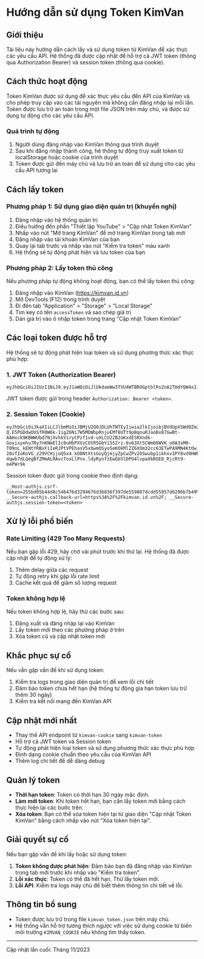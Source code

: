 # Hướng dẫn sử dụng Token KimVan

## Giới thiệu

Tài liệu này hướng dẫn cách lấy và sử dụng token từ KimVan để xác thực các yêu cầu API. Hệ thống đã được cập nhật để hỗ trợ cả JWT token (thông qua Authorization Bearer) và session token (thông qua cookie).

## Cách thức hoạt động

Token KimVan được sử dụng để xác thực yêu cầu đến API của KimVan và cho phép truy cập vào các tài nguyên mà không cần đăng nhập lại mỗi lần. Token được lưu trữ an toàn trong một file JSON trên máy chủ, và được sử dụng tự động cho các yêu cầu API.

### Quá trình tự động

1. Người dùng đăng nhập vào KimVan thông qua trình duyệt
2. Sau khi đăng nhập thành công, hệ thống tự động truy xuất token từ localStorage hoặc cookie của trình duyệt
3. Token được gửi đến máy chủ và lưu trữ an toàn để sử dụng cho các yêu cầu API tương lai

## Cách lấy token

### Phương pháp 1: Sử dụng giao diện quản trị (khuyến nghị)

1. Đăng nhập vào hệ thống quản trị
2. Điều hướng đến phần "Thiết lập YouTube" > "Cập nhật Token KimVan"
3. Nhấp vào nút "Mở trang KimVan" để mở trang KimVan trong tab mới
4. Đăng nhập vào tài khoản KimVan của bạn
5. Quay lại tab trước và nhấp vào nút "Kiểm tra token" màu xanh
6. Hệ thống sẽ tự động phát hiện và lưu token của bạn

### Phương pháp 2: Lấy token thủ công

Nếu phương pháp tự động không hoạt động, bạn có thể lấy token thủ công:

1. Đăng nhập vào KimVan (https://kimvan.id.vn)
2. Mở DevTools (F12) trong trình duyệt
3. Đi đến tab "Application" > "Storage" > "Local Storage"
4. Tìm key có tên `accessToken` và sao chép giá trị
5. Dán giá trị vào ô nhập token trong trang "Cập nhật Token KimVan"

## Các loại token được hỗ trợ

Hệ thống sẽ tự động phát hiện loại token và sử dụng phương thức xác thực phù hợp:

### 1. JWT Token (Authorization Bearer)

```
eyJhbGciOiJIUzI1NiJ9.eyJ1aWQiOiJlUkdaeWw3TVU4WTBROGptblRsZnA2THdYQW4xIiwiZW1haWwiOiJraWVuQGdtYWlsLmNvbSIsImV4cCI6MTc0NDkwNTQ3MH0.YBWZmoZ0n8PY6QC5OIS9A9SmxRwKK7WGdfHOFMLWhQQ
```

JWT token được gửi trong header `Authorization: Bearer <token>`.

### 2. Session Token (Cookie)

```
eyJhbGciOiJkaXIiLCJlbmMiOiJBMjU2Q0JDLUhTNTEyIiwia2lkIjoibjBVdUpXSWdOZmZYbXU3enliYjFaTHdOWHJNNDQ2bEdTSWNBSDZUSVJZNkktVWdybWd1WGtLczdmTXlPU09xUVhEc2lZSzI3bW5yZmJURGRlUW9ud2cifQ..Bl6rIRsZyxO9aben5pzy-Q.E5PGDdwOUSfR0W6k-1igZ6Ni7W5MDWbpRnjuEMf8UTt9pBqouRJaoBx87GwBt-AAHxck9KBWWUbd7NjXvhkViryCPzf1vd-uXLCU22B2oKxdESRXndk-Goxixyehu7Ry7nKNmElIc0uHbPXVzCOtR5GbYi5S2rz-6v63XtSCWm08WVK_o0A3sM0-T09nL_kENtYRBxFiIeRJPtVPEhasV5xbwmQSyo5eKOkMlZZ6XOm32cc63ETwPA9MN4KtOw_T1D_hKPFTJHpDU-28vfIoKoVG_z29VCHjjoQ5x4_kO8NtXtsGoyQjmjyZpCwZPv2OSwubp1ikhxv1PY8vd9HWPO1zBPQKD1Jpsr-4qwb7dLQegBfZMmALRAvcToxLlPnx.ldyRynfzEwGb5lDPU4lvpaXkROE8_RjcRt9-m4PWr9k
```

Session token được gửi trong cookie theo định dạng:
```
__Host-authjs.csrf-token=255bd05b44d8c546476d3294676d36836f397de559807dcdd55957d6296b7b49%7Ca69e1a22b47f43c851e93ab3c667111509b145d72b0ac1907c3060c63e1dfa73; __Secure-authjs.callback-url=https%3A%2F%2Fkimvan.id.vn%2F; __Secure-authjs.session-token=<token>
```

## Xử lý lỗi phổ biến

### Rate Limiting (429 Too Many Requests)

Nếu bạn gặp lỗi 429, hãy chờ vài phút trước khi thử lại. Hệ thống đã được cập nhật để tự động xử lý:

1. Thêm delay giữa các request
2. Tự động retry khi gặp lỗi rate limit
3. Cache kết quả để giảm số lượng request

### Token không hợp lệ

Nếu token không hợp lệ, hãy thử các bước sau:

1. Đăng xuất và đăng nhập lại vào KimVan
2. Lấy token mới theo các phương pháp ở trên
3. Xóa token cũ và cập nhật token mới

## Khắc phục sự cố

Nếu vẫn gặp vấn đề khi sử dụng token:

1. Kiểm tra logs trong giao diện quản trị để xem lỗi chi tiết
2. Đảm bảo token chưa hết hạn (hệ thống tự động gia hạn token lưu trữ thêm 30 ngày)
3. Kiểm tra kết nối mạng đến KimVan API

## Cập nhật mới nhất

- Thay thế API endpoint từ `kimvan-cookie` sang `kimvan-token`
- Hỗ trợ cả JWT token và Session token 
- Tự động phát hiện loại token và sử dụng phương thức xác thực phù hợp
- Định dạng cookie chuẩn theo yêu cầu của KimVan API
- Thêm log chi tiết để dễ dàng debug

## Quản lý token

- **Thời hạn token**: Token có thời hạn 30 ngày mặc định.
- **Làm mới token**: Khi token hết hạn, bạn cần lấy token mới bằng cách thực hiện lại các bước trên.
- **Xóa token**: Bạn có thể xóa token hiện tại từ giao diện "Cập nhật Token KimVan" bằng cách nhấp vào nút "Xóa token hiện tại".

## Giải quyết sự cố

Nếu bạn gặp vấn đề khi lấy hoặc sử dụng token:

1. **Token không được phát hiện**: Đảm bảo bạn đã đăng nhập vào KimVan trong tab mới trước khi nhấp vào "Kiểm tra token".
2. **Lỗi xác thực**: Token có thể đã hết hạn. Thử lấy token mới.
3. **Lỗi API**: Kiểm tra logs máy chủ để biết thêm thông tin chi tiết về lỗi.

## Thông tin bổ sung

- Token được lưu trữ trong file `kimvan_token.json` trên máy chủ.
- Hệ thống vẫn hỗ trợ tương thích ngược với việc sử dụng cookie từ biến môi trường `KIMVAN_COOKIE` nếu không tìm thấy token.

---

Cập nhật lần cuối: Tháng 11/2023 